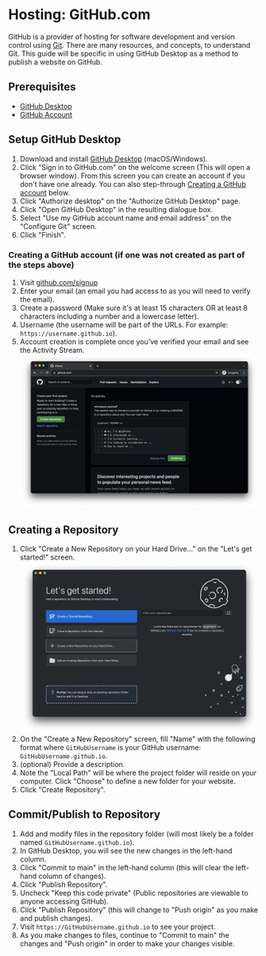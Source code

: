 # Hosting: GitHub.com

GitHub is a provider of hosting for software development and version control using [Git](https://en.wikipedia.org/wiki/Git). There are many resources, and concepts, to understand Git. This guide will be specific in using GitHub Desktop as a method to publish a website on GitHub.

## Prerequisites
- [GitHub Desktop](https://desktop.github.com/)
- [GitHub Account](https://github.com/)

## Setup GitHub Desktop
1. Download and install [GitHub Desktop](https://desktop.github.com/) (macOS/Windows).
2. Click "Sign in to GitHub.com" on the welcome screen (This will open a browser window). From this screen you can create an account if you don't have one already. You can also step-through [Creating a GitHub account](#creating-a-github-account-if-one-was-created-as-part-of-the-steps-aboove) below.
3. Click "Authorize desktop" on the "Authorize GitHub Desktop" page.
4. Click "Open GitHub Desktop" in the resulting dialogue box.
5. Select "Use my GitHub account name and email address" on the "Configure Git" screen.
6. Click "Finish".

### Creating a GitHub account (if one was not created as part of the steps above)
1. Visit [github.com/signup](https://github.com/signup)
2. Enter your email (an email you had access to as you will need to verify the email).
3. Create a password (Make sure it's at least 15 characters OR at least 8 characters including a number and a lowercase letter).
4. Username (the username will be part of the URLs. For example: `https://username.github.io`).
5. Account creation is complete once you've verified your email and see the Activity Stream.
![GitHub.com Activity Feed](./media/6.png)

## Creating a Repository
1. Click "Create a New Repository on your Hard Drive..." on the "Let's get started!" screen.
![Let's get start screen of GitHub Desktop](./media/7.png)
2. On the "Create a New Repository" screen, fill "Name" with the following format where `GitHubUsername` is your GitHub username: `GitHubUsername.github.io`.
3. (optional) Provide a description.
4. Note the "Local Path" will be where the project folder will reside on your computer. Click "Choose" to define a new folder for your website.
5. Click "Create Repository".

## Commit/Publish to Repository
1. Add and modify files in the repository folder (will most likely be a folder named `GitHubUsername.github.io`).
2. In GitHub Desktop, you will see the new changes in the left-hand column.
3. Click "Commit to main" in the left-hand column (this will clear the left-hand column of changes).
4. Click "Publish Repository".
5. Uncheck "Keep this code private" (Public repositories are viewable to anyone accessing GitHub).
6. Click "Publish Repository" (this will change to "Push origin" as you make and publish changes).
7. Visit `https://GitHubUsername.github.io` to see your project.
8. As you make changes to files, continue to "Commit to main" the changes and "Push origin" in order to make your changes visible.